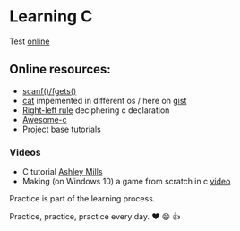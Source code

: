 # Learning C

Test [online](https://taas.trust-in-soft.com/tsnippet/#)

## Online resources:

* [scanf()/fgets()](http://sekrit.de/webdocs/c/beginners-guide-away-from-scanf.html)
* [cat](https://github.com/pete/cats) impemented in different os / here on [gist](https://gist.github.com/pete/665971)
* [Right-left rule](http://cseweb.ucsd.edu/~ricko/rt_lt.rule.html) deciphering c declaration
* [Awesome-c](https://github.com/kozross/awesome-c)
* Project base [tutorials](https://github.com/rby90/project-based-tutorials-in-c)

### Videos
* C tutorial [Ashley Mills](https://www.youtube.com/watch?v=UILNmv2kFMc&list=PLCNJWVn9MJuPtPyljb-hewNfwEGES2oIW)
* Making (on Windows 10) a game from scratch in c [video](https://www.youtube.com/watch?v=3zFFrBSdBvA)

Practice is part of the learning process.

Practice, practice, practice every day. :heart: :smile:  :thumbsup:

